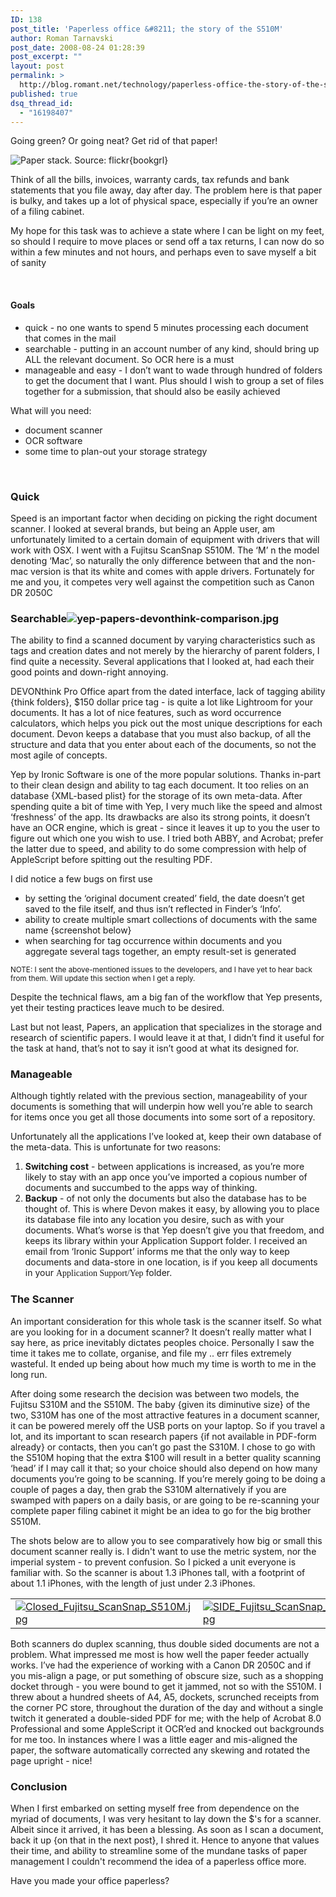 ```yaml
---
ID: 138
post_title: 'Paperless office &#8211; the story of the S510M'
author: Roman Tarnavski
post_date: 2008-08-24 01:28:39
post_excerpt: ""
layout: post
permalink: >
  http://blog.romant.net/technology/paperless-office-the-story-of-the-s510m/
published: true
dsq_thread_id:
  - "16198407"
---
```

Going green? Or going neat? Get rid of that paper!

<img class="alignleft" title="Paper stack. Source: flickr{bookgrl}" src="http://blog.romant.net/wp-content/uploads/2008/08/post-it.jpg" alt="Paper stack. Source: flickr{bookgrl}" />

Think of all the bills, invoices, warranty cards, tax refunds and bank statements that you file away, day after day. The problem here is that paper is bulky, and takes up a lot of physical space, especially if you’re an owner of a filing cabinet.

My hope for this task was to achieve a state where I can be light on my feet, <!--more-->so should I require to move places or send off a tax returns, I can now do so within a few minutes and not hours, and perhaps even to save myself a bit of sanity

 
<h4>Goals</h4>
<ul>
	<li>quick - no one wants to spend 5 minutes processing each document that comes in the mail</li>
	<li>searchable - putting in an account number of any kind, should bring up ALL the relevant document. So OCR here is a must</li>
	<li>manageable and easy - I don’t want to wade through hundred of folders to get the document that I want. Plus should I wish to group a set of files together for a submission, that should also be easily achieved</li>
</ul>
What will you need:
<ul>
	<li>document scanner</li>
	<li>OCR software</li>
	<li>some time to plan-out your storage strategy</li>
</ul>
 
<h3>Quick</h3>
Speed is an important factor when deciding on picking the right document scanner. I looked at several brands, but being an Apple user, am unfortunately limited to a certain domain of equipment with drivers that will work with OSX. I went with a Fujitsu ScanSnap S510M. The ‘M’ n the model denoting ‘Mac’, so naturally the only difference between that and the non-mac version is that its white and comes with apple drivers. Fortunately for me and you, it competes very well against the competition such as Canon DR 2050C
<h3>Searchable<img class="centered" title="Yep Devon Papers software Comparison " src="http://blog.romant.net/wp-content/uploads/2008/08/yep-papers-devonthink-comparison.jpg" alt="yep-papers-devonthink-comparison.jpg" /></h3>
The ability to find a scanned document by varying characteristics such as tags and creation dates and not merely by the hierarchy of parent folders, I find quite a necessity. Several applications that I looked at, had each their good points and down-right annoying.

DEVONthink Pro Office apart from the dated interface, lack of tagging ability {think folders}, <strong><span style="font-weight: normal;">$150 dollar price tag -</span></strong> is quite a lot like Lightroom for your documents. It has a lot of nice features, such as word occurrence calculators, which helps you pick out the most unique descriptions for each document. Devon keeps a database that you must also backup, of all the structure and data that you enter about each of the documents, so not the most agile of concepts.

Yep by Ironic Software is one of the more popular solutions. Thanks in-part to their clean design and ability to tag each document. It too relies on an database {XML-based plist} for the storage of its own meta-data. After spending quite a bit of time with Yep, I very much like the speed and almost ‘freshness’ of the app. Its drawbacks are also its strong points, it doesn’t have an OCR engine, which is great - since it leaves it up to you the user to figure out which one you wish to use. I tried both ABBY, and Acrobat; prefer the latter due to speed, and ability to do some compression with help of AppleScript before spitting out the resulting PDF.

I did notice a few bugs on first use
<ul>
	<li>by setting the ‘original document created’ field, the date doesn’t get saved to the file itself, and thus isn’t reflected in Finder’s ‘Info’.</li>
	<li>ability to create multiple smart collections of documents with the same name {screenshot below}</li>
	<li>when searching for tag occurrence within documents and you aggregate several tags together, an empty result-set is generated</li>
</ul>
<small>NOTE: I sent the above-mentioned issues to the developers, and I have yet to hear back from them. Will update this section when I get a reply.</small>

Despite the technical flaws, am a big fan of the workflow that Yep presents, yet their testing practices leave much to be desired.

Last but not least, Papers, an application that specializes in the storage and research of scientific papers. I would leave it at that, I didn’t find it useful for the task at hand, that’s not to say it isn’t good at what its designed for.
<h3>Manageable</h3>
Although tightly related with the previous section, manageability of your documents is something that will underpin how well you’re able to search for items once you get all those documents into some sort of a repository.

Unfortunately all the applications I’ve looked at, keep their own database of the meta-data. This is unfortunate for two reasons:
<ol>
	<li><strong>Switching cost</strong> - between applications is increased, as you’re more likely to stay with an app once you’ve imported a copious number of documents and succumbed to the apps way of thinking.</li>
	<li><strong>Backup</strong> - of not only the documents but also the database has to be thought of. This is where Devon makes it easy, by allowing you to place its database file into any location you desire, such as with your documents. What’s worse is that Yep doesn’t give you that freedom, and keeps its library within your Application Support folder. I received an email from ‘Ironic Support’ informs me that the only way to keep documents and data-store in one location, is if you keep all documents in your <span style="font-family: -webkit-monospace;">Application Support/Yep</span> folder.</li>
</ol>
<h3>The Scanner</h3>
An important consideration for this whole task is the scanner itself. So what are you looking for in a document scanner? It doesn’t really matter what I say here, as price inevitably dictates peoples choice. Personally I saw the time it takes me to collate, organise, and file my .. err files extremely wasteful. It ended up being about how much my time is worth to me in the long run.

After doing some research the decision was between two models, the Fujitsu S310M and the S510M. The baby {given its diminutive size} of the two, S310M has one of the most attractive features in a document scanner, it can be powered merely off the USB ports on your laptop. So if you travel a lot, and its important to scan research papers {if not available in PDF-form already} or contacts, then you can’t go past the S310M. I chose to go with the S510M hoping that the extra $100 will result in a better quality scanning ‘head’ if I may call it that; so your choice should also depend on how many documents you’re going to be scanning. If you’re merely going to be doing a couple of pages a day, then grab the S310M alternatively if you are swamped with papers on a daily basis, or are going to be re-scanning your complete paper filing cabinet it might be an idea to go for the big brother S510M.

The shots below are to allow you to see comparatively how big or small this document scanner really is. I didn't want to use the metric system, nor the imperial system - to prevent confusion. So I picked a unit everyone is familiar with. So the scanner is about 1.3 iPhones tall, with a footprint of about 1.1 iPhones, with the length of just under 2.3 iPhones.
<table border="0">
<tbody>
<tr>
<td><a href="http://blog.romant.net/wp-content/uploads/2008/08/Closed_Fujitsu_ScanSnap_S510M.jpg"><img title="Closed_Fujitsu_ScanSnap_S510M" src="http://blog.romant.net/wp-content/uploads/2008/08/Closed_Fujitsu_ScanSnap_S510M_t.jpg" alt="Closed_Fujitsu_ScanSnap_S510M.jpg" /></a></td>
<td><a href="http://blog.romant.net/wp-content/uploads/2008/08/SIDE_Fujitsu_ScanSnap_S510M.jpg"><img title="SIDE_Fujitsu_ScanSnap_S510M.jpg" src="http://blog.romant.net/wp-content/uploads/2008/08/SIDE_Fujitsu_ScanSnap_S510M_t.jpg" alt="SIDE_Fujitsu_ScanSnap_S510M.jpg" /></a></td>
<td><a href="http://blog.romant.net/wp-content/uploads/2008/08/TOP_Fujitsu_ScanSnap_S510M.jpg"><img title="TOP_Fujitsu_ScanSnap_S510M.jpg" src="http://blog.romant.net/wp-content/uploads/2008/08/TOP_Fujitsu_ScanSnap_S510M_t.jpg" alt="TOP_Fujitsu_ScanSnap_S510M.jpg" /></a></td>
</tr>
</tbody></table>
Both scanners do duplex scanning, thus double sided documents are not a problem. What impressed me most is how well the paper feeder actually works. I’ve had the experience of working with a Canon DR 2050C and if you mis-align a page, or put something of obscure size, such as a shopping docket through - you were bound to get it jammed, not so with the S510M. I threw about a hundred sheets of A4, A5, dockets, scrunched receipts from the corner PC store, throughout the duration of the day and without a single twitch it generated a double-sided PDF for me; with the help of Acrobat 8.0 Professional and some AppleScript it OCR’ed and knocked out backgrounds for me too. In instances where I was a little eager and mis-aligned the paper, the software automatically corrected any skewing and rotated the page upright - nice!
<h3>Conclusion</h3>
When I first embarked on setting myself free from dependence on the myriad of documents, I was very hesitant to lay down the $'s for a scanner. Albeit since it arrived, it has been a blessing. As soon as I scan a document, back it up {on that in the next post}, I shred it. Hence to anyone that values their time, and ability to streamline some of the mundane tasks of paper management I couldn't recommend the idea of a paperless office more.

Have you made your office paperless?